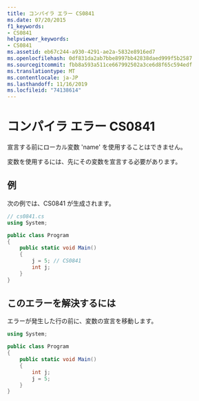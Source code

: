 ```yaml
---
title: コンパイラ エラー CS0841
ms.date: 07/20/2015
f1_keywords:
- CS0841
helpviewer_keywords:
- CS0841
ms.assetid: eb67c244-a930-4291-ae2a-5832e8916ed7
ms.openlocfilehash: 0df831da2ab7bbe8997bb42838daed999f5b2587
ms.sourcegitcommit: fbb8a593a511ce667992502a3ce6d8f65c594edf
ms.translationtype: MT
ms.contentlocale: ja-JP
ms.lasthandoff: 11/16/2019
ms.locfileid: "74138614"
---
```

# <a name="compiler-error-cs0841"></a>コンパイラ エラー CS0841

宣言する前にローカル変数 'name' を使用することはできません。

変数を使用するには、先にその変数を宣言する必要があります。

## <a name="example"></a>例

次の例では、CS0841 が生成されます。

```csharp
// cs0841.cs
using System;

public class Program
{
    public static void Main()
    {
        j = 5; // CS0841
        int j;
    }
}
```

## <a name="to-correct-this-error"></a>このエラーを解決するには

エラーが発生した行の前に、変数の宣言を移動します。

```csharp
using System;  

public class Program
{
    public static void Main()
    {
        int j;
        j = 5;
    }
}
```
